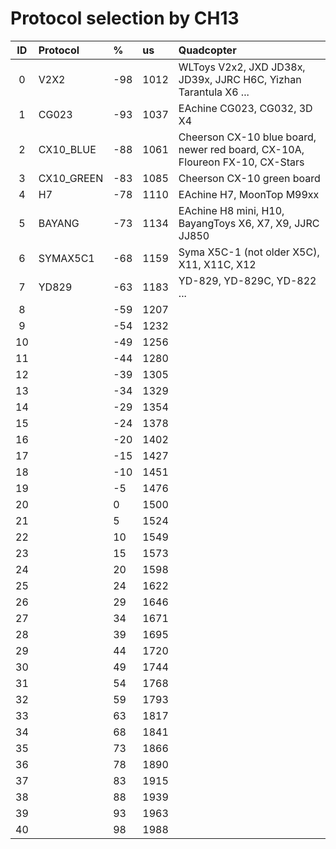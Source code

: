 Protocol selection by CH13
===========================================

| ID   | Protocol                 | %     | us          | Quadcopter                                                                      |
|:----:|:-------------------------|:------|:------------|:--------------------------------------------------------------------------------|
| 0    | V2X2                     | -98   |   1012      | WLToys V2x2, JXD JD38x, JD39x, JJRC H6C, Yizhan Tarantula X6 ...                |
| 1    | CG023                    | -93   |   1037      | EAchine CG023, CG032, 3D X4                                                     |
| 2    | CX10_BLUE                | -88   |   1061      | Cheerson CX-10 blue board, newer red board, CX-10A, Floureon FX-10, CX-Stars    |
| 3    | CX10_GREEN               | -83   |   1085      | Cheerson CX-10 green board                                                      |
| 4    | H7                       | -78   |   1110      | EAchine H7, MoonTop M99xx                                                       |
| 5    | BAYANG                   | -73   |   1134      | EAchine H8 mini, H10, BayangToys X6, X7, X9, JJRC JJ850                         |
| 6    | SYMAX5C1                 | -68   |   1159      | Syma X5C-1 (not older X5C), X11, X11C, X12                                      |
| 7    | YD829                    | -63   |   1183      | YD-829, YD-829C, YD-822 ...                                                     |
| 8    |                          | -59   |   1207      |                                                                                 |
| 9    |                          | -54   |   1232      |                                                                                 |
| 10   |                          | -49   |   1256      |                                                                                 |
| 11   |                          | -44   |   1280      |                                                                                 |
| 12   |                          | -39   |   1305      |                                                                                 |
| 13   |                          | -34   |   1329      |                                                                                 |
| 14   |                          | -29   |   1354      |                                                                                 |
| 15   |                          | -24   |   1378      |                                                                                 |
| 16   |                          | -20   |   1402      |                                                                                 |
| 17   |                          | -15   |   1427      |                                                                                 |
| 18   |                          | -10   |   1451      |                                                                                 |
| 19   |                          | -5    |   1476      |                                                                                 |
| 20   |                          | 0     |   1500      |                                                                                 |
| 21   |                          | 5     |   1524      |                                                                                 |
| 22   |                          | 10    |   1549      |                                                                                 |
| 23   |                          | 15    |   1573      |                                                                                 |
| 24   |                          | 20    |   1598      |                                                                                 |
| 25   |                          | 24    |   1622      |                                                                                 |
| 26   |                          | 29    |   1646      |                                                                                 |
| 27   |                          | 34    |   1671      |                                                                                 |
| 28   |                          | 39    |   1695      |                                                                                 |
| 29   |                          | 44    |   1720      |                                                                                 |
| 30   |                          | 49    |   1744      |                                                                                 |
| 31   |                          | 54    |   1768      |                                                                                 |
| 32   |                          | 59    |   1793      |                                                                                 |
| 33   |                          | 63    |   1817      |                                                                                 |
| 34   |                          | 68    |   1841      |                                                                                 |
| 35   |                          | 73    |   1866      |                                                                                 |
| 36   |                          | 78    |   1890      |                                                                                 |
| 37   |                          | 83    |   1915      |                                                                                 |
| 38   |                          | 88    |   1939      |                                                                                 |
| 39   |                          | 93    |   1963      |                                                                                 |
| 40   |                          | 98    |   1988      |                                                                                 |
